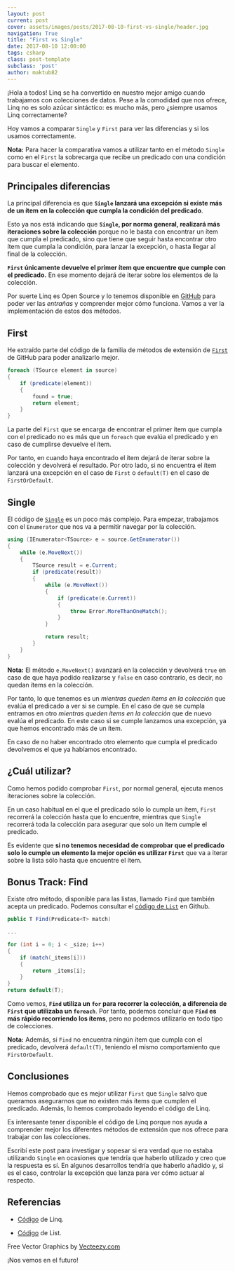 ```yaml
---
layout: post
current: post
cover: assets/images/posts/2017-08-10-first-vs-single/header.jpg
navigation: True
title: "First vs Single"
date: 2017-08-10 12:00:00
tags: csharp
class: post-template
subclass: 'post'
author: maktub82
---
```


¡Hola a todos! Linq se ha convertido en nuestro mejor amigo cuando trabajamos con colecciones de datos. Pese a la comodidad que nos ofrece, Linq no es solo azúcar sintáctico: es mucho más, pero ¿siempre usamos Linq correctamente?

Hoy vamos a comparar `Single` y `First` para ver las diferencias y si los usamos correctamente.

**Nota:** Para hacer la comparativa vamos a utilizar tanto en el método `Single` como en el `First` la sobrecarga que recibe un predicado con una condición para buscar el elemento.

## Principales diferencias

La principal diferencia es que **`Single` lanzará una excepción si existe más de un ítem en la colección que cumpla la condición del predicado**.

Esto ya nos está indicando que **`Single`, por norma general, realizará más iteraciones sobre la colección** porque no le basta con encontrar un ítem que cumpla el predicado, sino que tiene que seguir hasta encontrar otro ítem que cumpla la condición, para lanzar la excepción, o hasta llegar al final de la colección.

**`First` únicamente devuelve el primer ítem que encuentre que cumple con el predicado.** En ese momento dejará de iterar sobre los elementos de la colección.

Por suerte Linq es Open Source y lo tenemos disponible en [GitHub]( https://github.com/dotnet/corefx/tree/master/src/System.Linq/src/System/Linq) para poder ver las *entrañas* y comprender mejor cómo funciona. Vamos a ver la implementación de estos dos métodos.

## First

He extraído parte del código de la familia de métodos de extensión de [`First`]( https://github.com/dotnet/corefx/blob/master/src/System.Linq/src/System/Linq/First.cs) de GitHub para poder analizarlo mejor.


```cs
foreach (TSource element in source)
{
    if (predicate(element))
    {
        found = true;
        return element;
    }
}
```

La parte del `First` que se encarga de encontrar el primer ítem que cumpla con el predicado no es más que un `foreach` que evalúa el predicado y en caso de cumplirse devuelve el ítem.

Por tanto, en cuando haya encontrado el ítem dejará de iterar sobre la colección y devolverá el resultado. Por otro lado, si no encuentra el ítem lanzará una excepción en el caso de `First` o `default(T)` en el caso de `FirstOrDefault`.

## Single

El código de [`Single`](https://github.com/dotnet/corefx/blob/master/src/System.Linq/src/System/Linq/Single.cs) es un poco más complejo. Para empezar, trabajamos con el `Enumerator` que nos va a permitir navegar por la colección.

```cs
using (IEnumerator<TSource> e = source.GetEnumerator())
{
    while (e.MoveNext())
    {
        TSource result = e.Current;
        if (predicate(result))
        {
            while (e.MoveNext())
            {
                if (predicate(e.Current))
                {
                    throw Error.MoreThanOneMatch();
                }
            }

            return result;
        }
    }
}
```

**Nota:** El método `e.MoveNext()` avanzará en la colección y devolverá `true` en caso de que haya podido realizarse y `false` en caso contrario, es decir, no quedan ítems en la colección.

Por tanto, lo que tenemos es un *mientras queden ítems en la colección* que evalúa el predicado a ver si se cumple. En el caso de que se cumpla entramos en otro *mientras queden ítems en la colección* que de nuevo evalúa el predicado. En este caso si se cumple lanzamos una excepción, ya que hemos encontrado más de un ítem.

En caso de no haber encontrado otro elemento que cumpla el predicado devolvemos el que ya habíamos encontrado.

## ¿Cuál utilizar?

Como hemos podido comprobar `First`, por normal general, ejecuta menos iteraciones sobre la colección.

En un caso habitual en el que el predicado sólo lo cumpla un ítem, `First` recorrerá la colección hasta que lo encuentre, mientras que `Single` recorrerá toda la colección para asegurar que solo un ítem cumple el predicado.

Es evidente que **si no tenemos necesidad de comprobar que el predicado solo lo cumple un elemento la mejor opción es utilizar `First`** que va a iterar sobre la lista sólo hasta que encuentre el ítem.

## Bonus Track: Find

Existe otro método, disponible para las listas, llamado `Find` que también acepta un predicado. Podemos consultar el [código de `List`]( https://github.com/dotnet/coreclr/blob/master/src/mscorlib/src/System/Collections/Generic/List.cs) en Github.

```cs
public T Find(Predicate<T> match)

...

for (int i = 0; i < _size; i++)
{
    if (match(_items[i]))
    {
        return _items[i];
    }
}
return default(T);
```

Como vemos, **`Find` utiliza un `for` para recorrer la colección, a diferencia de `First` que utilizaba un `foreach`**. Por tanto, podemos concluir que **`Find` es más rápido recorriendo los ítems**, pero no podemos utilizarlo en todo tipo de colecciones.

**Nota:** Además, si `Find` no encuentra ningún ítem que cumpla con el predicado, devolverá `default(T)`, teniendo el mismo comportamiento que `FirstOrDefault`.

## Conclusiones

Hemos comprobado que es mejor utilizar `First` que `Single` salvo que queramos asegurarnos que no existen más ítems que cumplen el predicado. Además, lo hemos comprobado leyendo el código de Linq.

Es interesante tener disponible el código de Linq porque nos ayuda a comprender mejor los diferentes métodos de extensión que nos ofrece para trabajar con las colecciones.

Escribí este post para investigar y sopesar si era verdad que no estaba utilizando `Single` en ocasiones que tendría que haberlo utilizado y creo que la respuesta es sí. En algunos desarrollos tendría que haberlo añadido y, si es el caso, controlar la excepción que lanza para ver cómo actuar al respecto.

## Referencias

* [Código]( https://github.com/dotnet/corefx/tree/master/src/System.Linq/src/System/Linq) de Linq.

* [Código]( https://github.com/dotnet/coreclr/blob/master/src/mscorlib/src/System/Collections/Generic/List.cs) de List.

Free Vector Graphics by [Vecteezy.com](https://vecteezy.com)

¡Nos vemos en el futuro!
